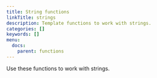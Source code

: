 ```yaml
---
title: String functions
linkTitle: strings
description: Template functions to work with strings.
categories: []
keywords: []
menu:
  docs:
    parent: functions
---
```


Use these functions to work with strings.
